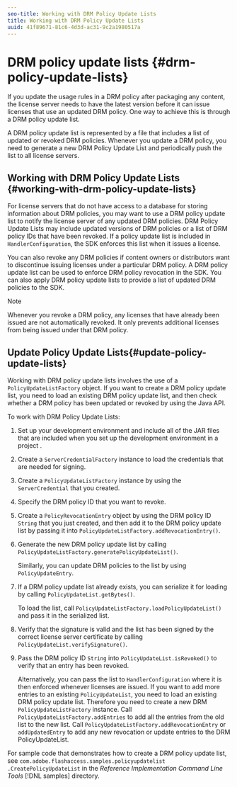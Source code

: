 ```yaml
---
seo-title: Working with DRM Policy Update Lists
title: Working with DRM Policy Update Lists
uuid: 41f89671-81c6-4d3d-ac31-9c2a1980517a
---
```


# DRM policy update lists {#drm-policy-update-lists}

If you update the usage rules in a DRM policy after packaging any content, the license server needs to have the latest version before it can issue licenses that use an updated DRM policy. One way to achieve this is through a DRM policy update list.

A DRM policy update list is represented by a file that includes a list of updated or revoked DRM policies. Whenever you update a DRM policy, you need to generate a new DRM Policy Update List and periodically push the list to all license servers.

## Working with DRM Policy Update Lists {#working-with-drm-policy-update-lists}

For license servers that do not have access to a database for storing information about DRM policies, you may want to use a DRM policy update list to notify the license server of any updated DRM policies. DRM Policy Update Lists may include updated versions of DRM policies or a list of DRM policy IDs that have been revoked. If a policy update list is included in `HandlerConfiguration`, the SDK enforces this list when it issues a license.

You can also revoke any DRM policies if content owners or distributors want to discontinue issuing licenses under a particular DRM policy. A DRM policy update list can be used to enforce DRM policy revocation in the SDK. You can also apply DRM policy update lists to provide a list of updated DRM policies to the SDK.

>[!NOTE]
>
>Whenever you revoke a DRM policy, any licenses that have already been issued are not automatically revoked. It only prevents additional licenses from being issued under that DRM policy.

## Update Policy Update Lists{#update-policy-update-lists}

Working with DRM policy update lists involves the use of a `PolicyUpdateListFactory` object. If you want to create a DRM policy update list, you need to load an existing DRM policy update list, and then check whether a DRM policy has been updated or revoked by using the Java API.

To work with DRM Policy Update Lists: 

1. Set up your development environment and include all of the JAR files that are included when you set up the development environment in a project .
1. Create a `ServerCredentialFactory` instance to load the credentials that are needed for signing.
1. Create a `PolicyUpdateListFactory` instance by using the `ServerCredential` that you created.
1. Specify the DRM policy ID that you want to revoke.
1. Create a `PolicyRevocationEntry` object by using the DRM policy ID `String` that you just created, and then add it to the DRM policy update list by passing it into `PolicyUpdateListFactory.addRevocationEntry()`.
1. Generate the new DRM policy update list by calling `PolicyUpdateListFactory.generatePolicyUpdateList()`.

   Similarly, you can update DRM policies to the list by using `PolicyUpdateEntry`.
1. If a DRM policy update list already exists, you can serialize it for loading by calling `PolicyUpdateList.getBytes()`.

   To load the list, call `PolicyUpdateListFactory.loadPolicyUpdateList()` and pass it in the serialized list.
1. Verify that the signature is valid and the list has been signed by the correct license server certificate by calling `PolicyUpdateList.verifySignature()`.
1. Pass the DRM policy ID `String` into `PolicyUpdateList.isRevoked()` to verify that an entry has been revoked.

   Alternatively, you can pass the list to `HandlerConfiguration` where it is then enforced whenever licenses are issued.
If you want to add more entries to an existing `PolicyUpdateList`, you need to load an existing DRM policy update list. Therefore you need to create a new DRM `PolicyUpdateListFactory` instance. Call `PolicyUpdateListFactory.addEntries` to add all the entries from the old list to the new list. Call `PolicyUpdateListFactory.addRevocationEntry` or `addUpdatedEntry` to add any new revocation or update entries to the DRM PolicyUpdateList.

For sample code that demonstrates how to create a DRM policy update list, see `com.adobe.flashaccess.samples.policyupdatelist` `.CreatePolicyUpdateList` in the *Reference Implementation Command Line Tools* [!DNL samples] directory. 
